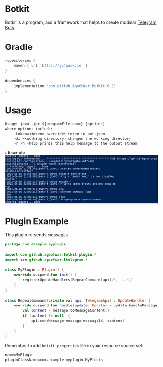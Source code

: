 # Botkit
Botkit is a program, and a framework that helps to create modular [Telegram Bots](https://core.telegram.org/bots).

# Gradle
```groovy
repositories {
    maven { url 'https://jitpack.io' }
}

dependencies {
    implementation 'com.github.AgeOfWar:Botkit:0.1'
}
```

# Usage
```text
Usage: java -jar ${programFile.name} [options]
where options include:
    -token=<token> overrides token in bot.json
    -dir=<working directory> changes the working directory
    -? -h -help prints this help message to the output stream
```

#Example
![example](example.png)

# Plugin Example
This plugin re-sends messages

```kotlin
package com.example.myplugin

import com.github.ageofwar.botkit.plugin.*
import com.github.ageofwar.ktelegram.*

class MyPlugin : Plugin() {
    override suspend fun init() {
        registerUpdateHandlers(RepeatCommand(api)/*, ...*/)
    }
}

class RepeatCommand(private val api: TelegramApi) : UpdateHandler {
    override suspend fun handle(update: Update) = update.handleMessage { message ->
        val content = message.toMessageContent()
        if (content != null) {
            api.sendMessage(message.messageId, content)
        }
    }
}
```

Remember to add `botkit.properties` file in your resource source set:
```properties
name=MyPlugin
pluginClassName=com.example.myplugin.MyPlugin
```